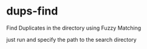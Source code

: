 # dups-find
Find Duplicates in the directory using Fuzzy Matching

just run and specify the path to the search directory 
